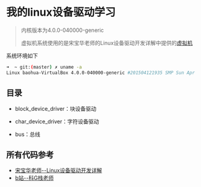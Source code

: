 # 我的linux设备驱动学习

> 内核版本为4.0.0-040000-generic
> 
> 虚拟机系统使用的是宋宝华老师的Linux设备驱动开发详解中提供的[虚拟机](https://blog.csdn.net/21cnbao/article/details/125719058?spm=1001.2014.3001.5501)

系统环境如下
```bash
➜  ~ git:(master) ✗ uname -a
Linux baohua-VirtualBox 4.0.0-040000-generic #201504121935 SMP Sun Apr 12 23:58:08 UTC 2015 i686 athlon i686 GNU/Linux
```

## 目录

- block_device_driver：块设备驱动

- char_device_driver：字符设备驱动
- bus：总线

## 所有代码参考
- [宋宝华老师--Linux设备驱动开发详解](https://blog.csdn.net/21cnbao/article/details/125719058?spm=1001.2014.3001.5501)
- [b站--科G栈老师](https://github.com/gcrisis/ldd-test)
    